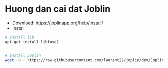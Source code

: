 # Huong dan cai dat Joblin
- Download: https://joplinapp.org/help/install/
- Install
```sh
# Install lib
apt-get install libfuse2


# Install Joplin
wget -O - https://raw.githubusercontent.com/laurent22/joplin/dev/Joplin_install_and_update.sh | bash
```
